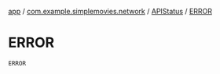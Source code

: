 [app](../../index.md) / [com.example.simplemovies.network](../index.md) / [APIStatus](index.md) / [ERROR](./-e-r-r-o-r.md)

# ERROR

`ERROR`